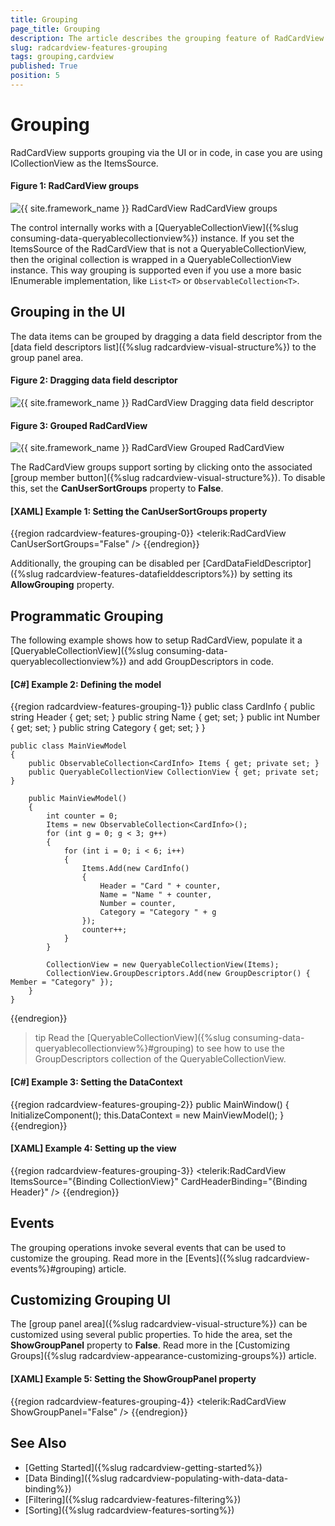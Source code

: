 ```yaml
---
title: Grouping
page_title: Grouping
description: The article describes the grouping feature of RadCardView.
slug: radcardview-features-grouping
tags: grouping,cardview
published: True
position: 5
---
```


# Grouping

RadCardView supports grouping via the UI or in code, in case you are using ICollectionView as the ItemsSource.

#### Figure 1: RadCardView groups
![{{ site.framework_name }} RadCardView RadCardView groups](images/radcardview-features-grouping-0.png)

The control internally works with a [QueryableCollectionView]({%slug consuming-data-queryablecollectionview%}) instance. If you set the ItemsSource of the RadCardView that is not a QueryableCollectionView, then the original collection is wrapped in a QueryableCollectionView instance. This way grouping is supported even if you use a more basic IEnumerable implementation, like `List<T>` or `ObservableCollection<T>`.
 
## Grouping in the UI

The data items can be grouped by dragging a data field descriptor from the [data field descriptors list]({%slug radcardview-visual-structure%}) to the group panel area.

#### Figure 2: Dragging data field descriptor
![{{ site.framework_name }} RadCardView Dragging data field descriptor](images/radcardview-features-grouping-1.png)

#### Figure 3: Grouped RadCardView
![{{ site.framework_name }} RadCardView Grouped RadCardView](images/radcardview-features-grouping-0.png)

The RadCardView groups support sorting by clicking onto the associated [group member button]({%slug radcardview-visual-structure%}). To disable this, set the __CanUserSortGroups__ property to __False__.

#### __[XAML] Example 1: Setting the CanUserSortGroups property__
{{region radcardview-features-grouping-0}}
	<telerik:RadCardView CanUserSortGroups="False" />
{{endregion}}

Additionally, the grouping can be disabled per [CardDataFieldDescriptor]({%slug radcardview-features-datafielddescriptors%}) by setting its __AllowGrouping__ property.

## Programmatic Grouping

The following example shows how to setup RadCardView, populate it a [QueryableCollectionView]({%slug consuming-data-queryablecollectionview%}) and add GroupDescriptors in code.

#### __[C#] Example 2: Defining the model__
{{region radcardview-features-grouping-1}}
	public class CardInfo
    {
        public string Header { get; set; }
        public string Name { get; set; }
        public int Number { get; set; }
        public string Category { get; set; }
    }
	
	public class MainViewModel
    {
        public ObservableCollection<CardInfo> Items { get; private set; }
        public QueryableCollectionView CollectionView { get; private set; }

        public MainViewModel()
        {
            int counter = 0;
            Items = new ObservableCollection<CardInfo>();
            for (int g = 0; g < 3; g++)
            {
                for (int i = 0; i < 6; i++)
                {
                    Items.Add(new CardInfo()
                    {
                        Header = "Card " + counter,
                        Name = "Name " + counter,
                        Number = counter,
                        Category = "Category " + g
                    });
                    counter++;
                }
            }

            CollectionView = new QueryableCollectionView(Items);
            CollectionView.GroupDescriptors.Add(new GroupDescriptor() { Member = "Category" });
        }
    }
{{endregion}} 

>tip Read the [QueryableCollectionView]({%slug consuming-data-queryablecollectionview%}#grouping) to see how to use the GroupDescriptors collection of the QueryableCollectionView.

#### __[C#] Example 3: Setting the DataContext__
{{region radcardview-features-grouping-2}}
	public MainWindow()
	{
		InitializeComponent();
		this.DataContext = new MainViewModel();
	}
{{endregion}}

#### __[XAML] Example 4: Setting up the view__
{{region radcardview-features-grouping-3}}
	<telerik:RadCardView ItemsSource="{Binding CollectionView}" CardHeaderBinding="{Binding Header}" />
{{endregion}}

## Events

The grouping operations invoke several events that can be used to customize the grouping. Read more in the [Events]({%slug radcardview-events%}#grouping) article.

## Customizing Grouping UI

The [group panel area]({%slug radcardview-visual-structure%}) can be customized using several public properties. To hide the area, set the __ShowGroupPanel__ property to __False__. Read more in the [Customizing Groups]({%slug radcardview-appearance-customizing-groups%}) article.

#### __[XAML] Example 5: Setting the ShowGroupPanel property__
{{region radcardview-features-grouping-4}}
	<telerik:RadCardView ShowGroupPanel="False" />
{{endregion}}

## See Also
* [Getting Started]({%slug radcardview-getting-started%})
* [Data Binding]({%slug radcardview-populating-with-data-data-binding%})
* [Filtering]({%slug radcardview-features-filtering%})
* [Sorting]({%slug radcardview-features-sorting%})
